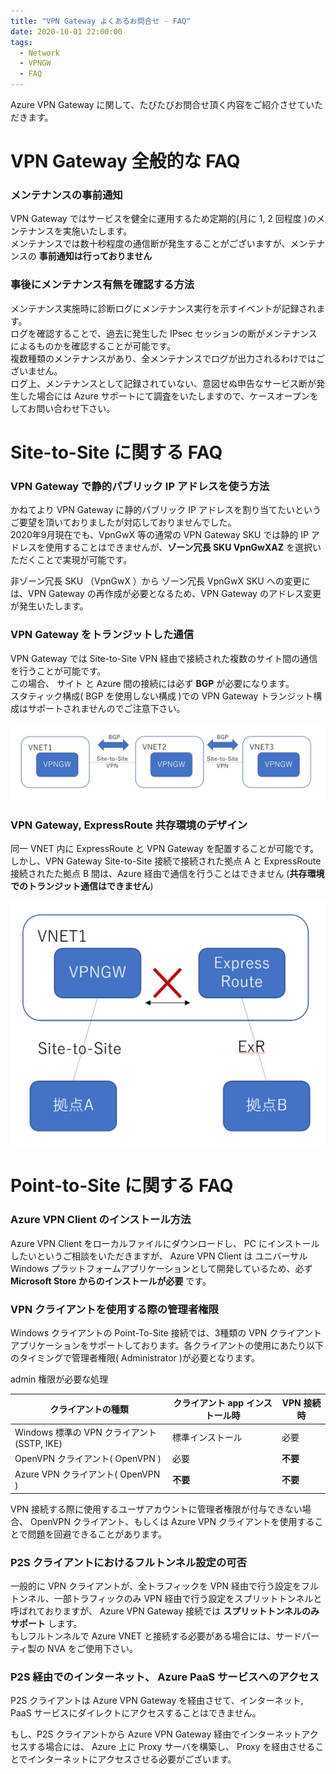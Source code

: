 ```yaml
---
title: "VPN Gateway よくあるお問合せ - FAQ"
date: 2020-10-01 22:00:00
tags:
  - Network
  - VPNGW
  - FAQ
---
```


Azure VPN Gateway に関して、たびたびお問合せ頂く内容をご紹介させていただきます。  

# VPN Gateway 全般的な FAQ
### メンテナンスの事前通知
VPN Gateway ではサービスを健全に運用するため定期的(月に 1, 2 回程度 )のメンテナンスを実施いたします。  
メンテナンスでは数十秒程度の通信断が発生することがございますが、メンテナンスの __事前通知は行っておりません__  

### 事後にメンテナンス有無を確認する方法
メンテナンス実施時に診断ログにメンテナンス実行を示すイベントが記録されます。  
ログを確認することで、過去に発生した IPsec セッションの断がメンテナンスによるものかを確認することが可能です。  
複数種類のメンテナンスがあり、全メンテナンスでログが出力されるわけではございません。  
ログ上、メンテナンスとして記録されていない、意図せぬ申告なサービス断が発生した場合には Azure サポートにて調査をいたしますので、ケースオープンをしてお問い合わせ下さい。  

# Site-to-Site に関する FAQ
### VPN Gateway で静的パブリック IP アドレスを使う方法
かねてより VPN Gateway に静的パブリック IP アドレスを割り当てたいというご要望を頂いておりましたが対応しておりませんでした。  
2020年9月現在でも、VpnGwX 等の通常の VPN Gateway SKU では静的 IP アドレスを使用することはできませんが、__ゾーン冗長 SKU VpnGwXAZ__ を選択いただくことで実現が可能です。  
  
非ゾーン冗長 SKU （VpnGwX ）から ゾーン冗長 VpnGwX SKU への変更には、VPN Gateway の再作成が必要となるため、VPN Gateway のアドレス変更が発生いたします。  

### VPN Gateway をトランジットした通信
VPN Gateway では Site-to-Site VPN 経由で接続された複数のサイト間の通信を行うことが可能です。  
この場合、 サイト と Azure 間の接続には必ず __BGP__ が必要になります。  
スタティック構成( BGP を使用しない構成 )での VPN Gateway トランジット構成はサポートされませんのでご注意下さい。  
  
![vpn-transit](./vpngw-FAQ1/vpngw-transit.png)

### VPN Gateway, ExpressRoute 共存環境のデザイン
同一 VNET 内に ExpressRoute と VPN Gateway を配置することが可能です。  
しかし、VPN Gateway Site-to-Site 接続で接続された拠点 A と ExpressRoute 接続されたた拠点 B 間は、Azure 経由で通信を行うことはできません (__共存環境でのトランジット通信はできません__)  
  
![co-exist-er-vpn](./vpngw-FAQ1/vpngw-er-coexist.png)

# Point-to-Site に関する FAQ
### Azure VPN Client のインストール方法
Azure VPN Client をローカルファイルにダウンロードし、 PC にインストールしたいというご相談をいただきますが、 Azure VPN Client は ユニバーサル Windows プラットフォームアプリケーションとして開発しているため、必ず __Microsoft Store からのインストールが必要__ です。  

### VPN クライアントを使用する際の管理者権限
Windows クライアントの Point-To-Site 接続では、3種類の VPN クライアント アプリケーションをサポートしております。各クライアントの使用にあたり以下のタイミングで管理者権限( Administrator )が必要となります。  
  
admin 権限が必要な処理

| クライアントの種類 | クライアント app インストール時 | VPN 接続時 |
| --- | --- | --- | 
|Windows 標準の VPN クライアント (SSTP, IKE) | 標準インストール | 必要 |
|OpenVPN クライアント( OpenVPN )|必要|__不要__|
|Azure VPN クライアント( OpenVPN )|__不要__|__不要__|
  
VPN 接続する際に使用するユーザアカウントに管理者権限が付与できない場合、 OpenVPN クライアント、もしくは Azure VPN クライアントを使用することで問題を回避できることがあります。  

### P2S クライアントにおけるフルトンネル設定の可否
一般的に VPN クライアントが、全トラフィックを VPN 経由で行う設定をフルトンネル、一部トラフィックのみ VPN 経由で行う設定をスプリットトンネルと呼ばれておりますが、 Azure VPN Gateway 接続では __スプリットトンネルのみサポート__ します。  
もしフルトンネルで Azure VNET と接続する必要がある場合には、サードパーティ製の NVA をご使用下さい。  

### P2S 経由でのインターネット、 Azure PaaS サービスへのアクセス
P2S クライアントは Azure VPN Gateway を経由させて、インターネット, PaaS サービスにダイレクトにアクセスすることはできません。  
  
もし、P2S クライアントから Azure VPN Gateway 経由でインターネットアクセスする場合には、 Azure 上に Proxy サーバを構築し、 Proxy を経由させることでインターネットにアクセスさせる必要がございます。  
